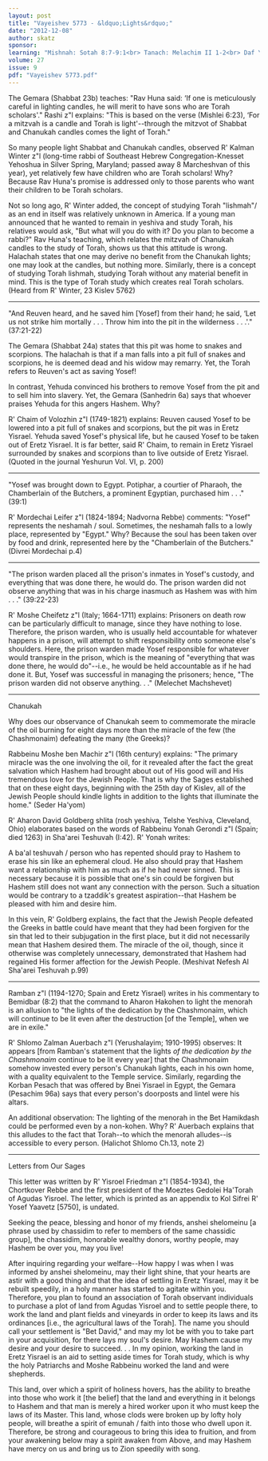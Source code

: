 ```yaml
---
layout: post
title: "Vayeishev 5773 - &ldquo;Lights&rdquo;"
date: "2012-12-08"
author: skatz
sponsor: 
learning: "Mishnah: Sotah 8:7-9:1<br> Tanach: Melachim II 1-2<br> Daf Yomi (Bavli): Shabbat 66<br> Halachah: Mishnah Berurah 160:13-15"
volume: 27
issue: 9
pdf: "Vayeishev 5773.pdf"
---
```


The Gemara (Shabbat 23b) teaches: "Rav Huna said: &lsquo;If one is meticulously careful in lighting candles, he will merit to have sons who are Torah scholars'." Rashi z"l explains: "This is based on the verse (Mishlei 6:23), &lsquo;For a mitzvah is a candle and Torah is light'--through the mitzvot of Shabbat and Chanukah candles comes the light of Torah."

So many people light Shabbat and Chanukah candles, observed R' Kalman Winter z"l (long-time rabbi of Southeast Hebrew Congregation-Knesset Yehoshua in Silver Spring, Maryland; passed away 8 Marcheshvan of this year), yet relatively few have children who are Torah scholars! Why? Because Rav Huna's promise is addressed only to those parents who want their children to be Torah scholars.

Not so long ago, R' Winter added, the concept of studying Torah "lishmah"/ as an end in itself was relatively unknown in America. If a young man announced that he wanted to remain in yeshiva and study Torah, his relatives would ask, "But what will you do with it? Do you plan to become a rabbi?" Rav Huna's teaching, which relates the mitzvah of Chanukah candles to the study of Torah, shows us that this attitude is wrong. Halachah states that one may derive no benefit from the Chanukah lights; one may look at the candles, but nothing more. Similarly, there is a concept of studying Torah lishmah, studying Torah without any material benefit in mind. This is the type of Torah study which creates real Torah scholars. (Heard from R' Winter, 23 Kislev 5762)

********

"And Reuven heard, and he saved him \[Yosef\] from their hand; he said, &lsquo;Let us not strike him mortally . . . Throw him into the pit in the wilderness . . .'." (37:21-22)

The Gemara (Shabbat 24a) states that this pit was home to snakes and scorpions. The halachah is that if a man falls into a pit full of snakes and scorpions, he is deemed dead and his widow may remarry. Yet, the Torah refers to Reuven's act as saving Yosef!

In contrast, Yehuda convinced his brothers to remove Yosef from the pit and to sell him into slavery. Yet, the Gemara (Sanhedrin 6a) says that whoever praises Yehuda for this angers Hashem. Why?

R' Chaim of Volozhin z"l (1749-1821) explains: Reuven caused Yosef to be lowered into a pit full of snakes and scorpions, but the pit was in Eretz Yisrael. Yehuda saved Yosef's physical life, but he caused Yosef to be taken out of Eretz Yisrael. It is far better, said R' Chaim, to remain in Eretz Yisrael surrounded by snakes and scorpions than to live outside of Eretz Yisrael. (Quoted in the journal Yeshurun Vol. VI, p. 200)

********

"Yosef was brought down to Egypt. Potiphar, a courtier of Pharaoh, the Chamberlain of the Butchers, a prominent Egyptian, purchased him . . ." (39:1)

R' Mordechai Leifer z"l (1824-1894; Nadvorna Rebbe) comments: "Yosef" represents the neshamah / soul. Sometimes, the neshamah falls to a lowly place, represented by "Egypt." Why? Because the soul has been taken over by food and drink, represented here by the "Chamberlain of the Butchers." (Divrei Mordechai p.4)

********

"The prison warden placed all the prison's inmates in Yosef's custody, and everything that was done there, he would do. The prison warden did not observe anything that was in his charge inasmuch as Hashem was with him . . ." (39:22-23)

R' Moshe Cheifetz z"l (Italy; 1664-1711) explains: Prisoners on death row can be particularly difficult to manage, since they have nothing to lose. Therefore, the prison warden, who is usually held accountable for whatever happens in a prison, will attempt to shift responsibility onto someone else's shoulders. Here, the prison warden made Yosef responsible for whatever would transpire in the prison, which is the meaning of "everything that was done there, he would do"--i.e., he would be held accountable as if he had done it. But, Yosef was successful in managing the prisoners; hence, "The prison warden did not observe anything. . ." (Melechet Machshevet)

********

Chanukah

Why does our observance of Chanukah seem to commemorate the miracle of the oil burning for eight days more than the miracle of the few (the Chashmonaim) defeating the many (the Greeks)?

Rabbeinu Moshe ben Machir z"l (16th century) explains: "The primary miracle was the one involving the oil, for it revealed after the fact the great salvation which Hashem had brought about out of His good will and His tremendous love for the Jewish People. That is why the Sages established that on these eight days, beginning with the 25th day of Kislev, all of the Jewish People should kindle lights in addition to the lights that illuminate the home." (Seder Ha'yom)

R' Aharon David Goldberg shlita (rosh yeshiva, Telshe Yeshiva, Cleveland, Ohio) elaborates based on the words of Rabbeinu Yonah Gerondi z"l (Spain; died 1263) in Sha'arei Teshuvah (I:42). R' Yonah writes:

A ba'al teshuvah / person who has repented should pray to Hashem to erase his sin like an ephemeral cloud. He also should pray that Hashem want a relationship with him as much as if he had never sinned. This is necessary because it is possible that one's sin could be forgiven but Hashem still does not want any connection with the person. Such a situation would be contrary to a tzaddik's greatest aspiration--that Hashem be pleased with him and desire him.

In this vein, R' Goldberg explains, the fact that the Jewish People defeated the Greeks in battle could have meant that they had been forgiven for the sin that led to their subjugation in the first place, but it did not necessarily mean that Hashem desired them. The miracle of the oil, though, since it otherwise was completely unnecessary, demonstrated that Hashem had regained His former affection for the Jewish People. (Meshivat Nefesh Al Sha'arei Teshuvah p.99)

********

Ramban z"l (1194-1270; Spain and Eretz Yisrael) writes in his commentary to Bemidbar (8:2) that the command to Aharon Hakohen to light the menorah is an allusion to "the lights of the dedication by the Chashmonaim, which will continue to be lit even after the destruction \[of the Temple\], when we are in exile."

R' Shlomo Zalman Auerbach z"l (Yerushalayim; 1910-1995) observes: It appears \[from Ramban's statement that the lights *of the dedication by the Chashmonaim* continue to be lit every year\] that the Chashmonaim somehow invested every person's Chanukah lights, each in his own home, with a quality equivalent to the Temple service. Similarly, regarding the Korban Pesach that was offered by Bnei Yisrael in Egypt, the Gemara (Pesachim 96a) says that every person's doorposts and lintel were his altars.

An additional observation: The lighting of the menorah in the Bet Hamikdash could be performed even by a non-kohen. Why? R' Auerbach explains that this alludes to the fact that Torah--to which the menorah alludes--is accessible to every person. (Halichot Shlomo Ch.13, note 2)

********

Letters from Our Sages

This letter was written by R' Yisroel Friedman z"l (1854-1934), the Chortkover Rebbe and the first president of the Moeztes Gedolei Ha'Torah of Agudas Yisroel. The letter, which is printed as an appendix to Kol Sifrei R' Yosef Yaavetz \[5750\], is undated.

Seeking the peace, blessing and honor of my friends, anshei shelomeinu \[a phrase used by chassidim to refer to members of the same chassidic group\], the chassidim, honorable wealthy donors, worthy people, may Hashem be over you, may you live!

After inquiring regarding your welfare--How happy I was when I was informed by anshei shelomeinu, may their light shine, that your hearts are astir with a good thing and that the idea of settling in Eretz Yisrael, may it be rebuilt speedily, in a holy manner has started to agitate within you. Therefore, you plan to found an association of Torah observant individuals to purchase a plot of land from Agudas Yisroel and to settle people there, to work the land and plant fields and vineyards in order to keep its laws and its ordinances \[i.e., the agricultural laws of the Torah\]. The name you should call your settlement is "Bet David," and may my lot be with you to take part in your acquisition, for there lays my soul's desire. May Hashem cause my desire and your desire to succeed. . . In my opinion, working the land in Eretz Yisrael is an aid to setting aside times for Torah study, which is why the holy Patriarchs and Moshe Rabbeinu worked the land and were shepherds.

This land, over which a spirit of holiness hovers, has the ability to breathe into those who work it \[the belief\] that the land and everything in it belongs to Hashem and that man is merely a hired worker upon it who must keep the laws of its Master. This land, whose clods were broken up by lofty holy people, will breathe a spirit of emunah / faith into those who dwell upon it. Therefore, be strong and courageous to bring this idea to fruition, and from your awakening below may a spirit awaken from Above, and may Hashem have mercy on us and bring us to Zion speedily with song.

